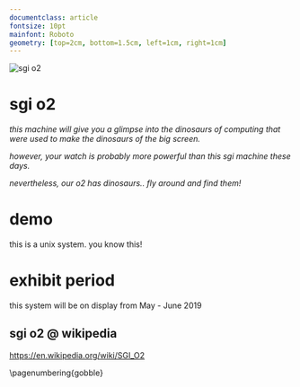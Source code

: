 ```yaml
---
documentclass: article
fontsize: 10pt
mainfont: Roboto
geometry: [top=2cm, bottom=1.5cm, left=1cm, right=1cm]
---
```


[o2]: https://github.com/seclorum/timetron2019/raw/master/collection/o2.png "sgi o2"

![][o2]

# sgi o2

*this machine will give you a glimpse into the dinosaurs of computing that were used to make the dinosaurs of the big screen.*

*however, your watch is probably more powerful than this sgi machine these days.*

*nevertheless, our o2 has dinosaurs.. fly around and find them!*

# demo

this is a unix system.  you know this!
 
# exhibit period

this system will be on display from May - June 2019

## sgi o2 @ wikipedia

https://en.wikipedia.org/wiki/SGI_O2

\pagenumbering{gobble}
